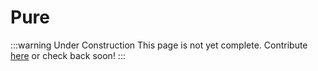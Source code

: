 # Pure

:::warning Under Construction
This page is not yet complete. Contribute [here](https://github.com/creacher4/assetto-corsa-arc) or check back soon!
:::